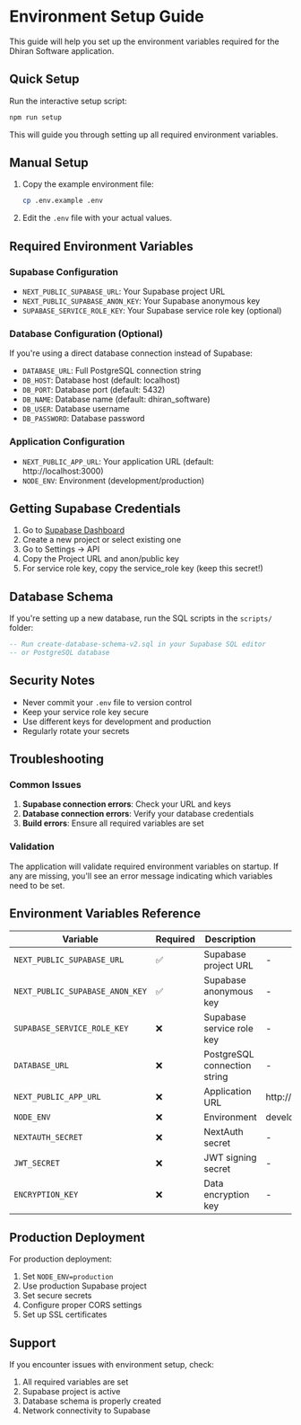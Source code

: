 # Environment Setup Guide

This guide will help you set up the environment variables required for the Dhiran Software application.

## Quick Setup

Run the interactive setup script:

```bash
npm run setup
```

This will guide you through setting up all required environment variables.

## Manual Setup

1. Copy the example environment file:
   ```bash
   cp .env.example .env
   ```

2. Edit the `.env` file with your actual values.

## Required Environment Variables

### Supabase Configuration
- `NEXT_PUBLIC_SUPABASE_URL`: Your Supabase project URL
- `NEXT_PUBLIC_SUPABASE_ANON_KEY`: Your Supabase anonymous key
- `SUPABASE_SERVICE_ROLE_KEY`: Your Supabase service role key (optional)

### Database Configuration (Optional)
If you're using a direct database connection instead of Supabase:
- `DATABASE_URL`: Full PostgreSQL connection string
- `DB_HOST`: Database host (default: localhost)
- `DB_PORT`: Database port (default: 5432)
- `DB_NAME`: Database name (default: dhiran_software)
- `DB_USER`: Database username
- `DB_PASSWORD`: Database password

### Application Configuration
- `NEXT_PUBLIC_APP_URL`: Your application URL (default: http://localhost:3000)
- `NODE_ENV`: Environment (development/production)

## Getting Supabase Credentials

1. Go to [Supabase Dashboard](https://supabase.com/dashboard)
2. Create a new project or select existing one
3. Go to Settings → API
4. Copy the Project URL and anon/public key
5. For service role key, copy the service_role key (keep this secret!)

## Database Schema

If you're setting up a new database, run the SQL scripts in the `scripts/` folder:

```sql
-- Run create-database-schema-v2.sql in your Supabase SQL editor
-- or PostgreSQL database
```

## Security Notes

- Never commit your `.env` file to version control
- Keep your service role key secure
- Use different keys for development and production
- Regularly rotate your secrets

## Troubleshooting

### Common Issues

1. **Supabase connection errors**: Check your URL and keys
2. **Database connection errors**: Verify your database credentials
3. **Build errors**: Ensure all required variables are set

### Validation

The application will validate required environment variables on startup. If any are missing, you'll see an error message indicating which variables need to be set.

## Environment Variables Reference

| Variable | Required | Description | Default |
|----------|----------|-------------|---------|
| `NEXT_PUBLIC_SUPABASE_URL` | ✅ | Supabase project URL | - |
| `NEXT_PUBLIC_SUPABASE_ANON_KEY` | ✅ | Supabase anonymous key | - |
| `SUPABASE_SERVICE_ROLE_KEY` | ❌ | Supabase service role key | - |
| `DATABASE_URL` | ❌ | PostgreSQL connection string | - |
| `NEXT_PUBLIC_APP_URL` | ❌ | Application URL | http://localhost:3000 |
| `NODE_ENV` | ❌ | Environment | development |
| `NEXTAUTH_SECRET` | ❌ | NextAuth secret | - |
| `JWT_SECRET` | ❌ | JWT signing secret | - |
| `ENCRYPTION_KEY` | ❌ | Data encryption key | - |

## Production Deployment

For production deployment:

1. Set `NODE_ENV=production`
2. Use production Supabase project
3. Set secure secrets
4. Configure proper CORS settings
5. Set up SSL certificates

## Support

If you encounter issues with environment setup, check:
1. All required variables are set
2. Supabase project is active
3. Database schema is properly created
4. Network connectivity to Supabase